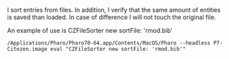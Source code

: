 I sort entries from files. 
In addition, I verify that the same amount of entities is saved than loaded.
In case of difference I will not touch the original file. 

An example of use is
	CZFileSorter new sortFile: 'rmod.bib'
	
	/Applications/Pharo/Pharo70-64.app/Contents/MacOS/Pharo --headless P7-Citezen.image eval "CZFileSorter new sortFile: 'rmod.bib'"